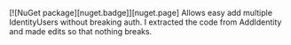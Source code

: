 [![NuGet package][nuget.badge]][nuget.page]
Allows easy add multiple IdentityUsers without breaking auth. I extracted the code from AddIdentity and made edits so that nothing breaks.
